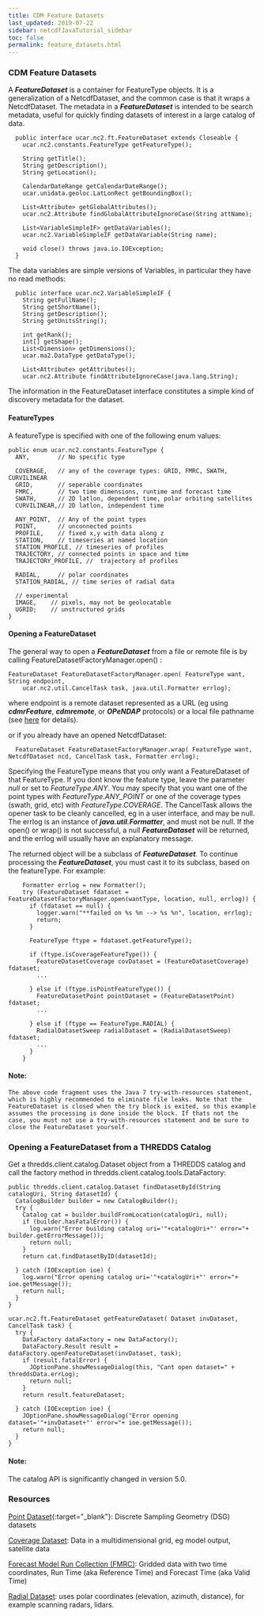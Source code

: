 ```yaml
---
title: CDM Feature Datasets
last_updated: 2019-07-22
sidebar: netcdfJavaTutorial_sidebar
toc: false
permalink: feature_datasets.html
---
```

### CDM Feature Datasets

A <b>_FeatureDataset_</b> is a container for FeatureType objects. It is a generalization of a NetcdfDataset, and the common case is that it wraps a NetcdfDataset. The metadata in a <b>_FeatureDataset_</b> is intended to be search metadata, useful for quickly finding datasets of interest in a large catalog of data.

~~~
  public interface ucar.nc2.ft.FeatureDataset extends Closeable {
    ucar.nc2.constants.FeatureType getFeatureType();

    String getTitle();
    String getDescription();
    String getLocation();

    CalendarDateRange getCalendarDateRange();
    ucar.unidata.geoloc.LatLonRect getBoundingBox();

    List<Attribute> getGlobalAttributes();
    ucar.nc2.Attribute findGlobalAttributeIgnoreCase(String attName);

    List<VariableSimpleIF> getDataVariables();
    ucar.nc2.VariableSimpleIF getDataVariable(String name);

    void close() throws java.io.IOException;
  }
~~~

The data variables are simple versions of Variables, in particular they have no read methods:

~~~
  public interface ucar.nc2.VariableSimpleIF {
    String getFullName();
    String getShortName();
    String getDescription();
    String getUnitsString();

    int getRank();
    int[] getShape();
    List<Dimension> getDimensions();
    ucar.ma2.DataType getDataType();

    List<Attribute> getAttributes();
    ucar.nc2.Attribute findAttributeIgnoreCase(java.lang.String);
~~~

The information in the FeatureDataset interface constitutes a simple kind of discovery metadata for the dataset.


#### FeatureTypes

A featureType is specified with one of the following enum values:

~~~
public enum ucar.nc2.constants.FeatureType {
  ANY,        // No specific type

  COVERAGE,   // any of the coverage types: GRID, FMRC, SWATH, CURVILINEAR
  GRID,       // seperable coordinates
  FMRC,       // two time dimensions, runtime and forecast time
  SWATH,      // 2D latlon, dependent time, polar orbiting satellites
  CURVILINEAR,// 2D latlon, independent time

  ANY_POINT,  // Any of the point types
  POINT,      // unconnected points
  PROFILE,    // fixed x,y with data along z
  STATION,    // timeseries at named location
  STATION_PROFILE, // timeseries of profiles
  TRAJECTORY, // connected points in space and time
  TRAJECTORY_PROFILE, //  trajectory of profiles

  RADIAL,     // polar coordinates
  STATION_RADIAL, // time series of radial data

  // experimental
  IMAGE,    // pixels, may not be geolocatable
  UGRID;    // unstructured grids
}
~~~

#### Opening a FeatureDataset

The general way to open a <b>_FeatureDataset_</b> from a file or remote file is by calling FeatureDatasetFactoryManager.open() :

~~~
FeatureDataset FeatureDatasetFactoryManager.open( FeatureType want, String endpoint,
    ucar.nc2.util.CancelTask task, java.util.Formatter errlog);
~~~

where endpoint is a remote dataset represented as a URL (eg using <b>_cdmrFeature_</b>, <b>_cdmremote_</b>, or <b>_OPeNDAP_</b> protocols) or a local file pathname (see [here](dataset_urls.html) for details).

or if you already have an opened NetcdfDataset:

~~~
  FeatureDataset FeatureDatasetFactoryManager.wrap( FeatureType want, NetcdfDataset ncd, CancelTask task, Formatter errlog);
~~~

Specifying the FeatureType means that you only want a FeatureDataset of that FeatureType. If you dont know the feature type, leave the parameter _null_ or set to _FeatureType.ANY_. You may specify that you want one of the point types with _FeatureType.ANY_POINT_ or one of the coverage types (swath, grid, etc) with _FeatureType.COVERAGE_. The CancelTask allows the opener task to be cleanly cancelled, eg in a user interface, and may be null. The errlog is an instance of <b>_java.util.Formatter_</b>, and must not be null. If the open() or wrap() is not successful, a null <b>_FeatureDataset_</b> will be returned, and the errlog will usually have an explanatory message.

The returned object will be a subclass of <b>_FeatureDataset_</b>. To continue processing the <b>_FeatureDataset_</b>, you must cast it to its subclass, based on the featureType. For example:

~~~
    Formatter errlog = new Formatter();
    try (FeatureDataset fdataset = FeatureDatasetFactoryManager.open(wantType, location, null, errlog)) {
      if (fdataset == null) {
        logger.warn("**failed on %s %n --> %s %n", location, errlog);
        return;
      }

      FeatureType ftype = fdataset.getFeatureType();

      if (ftype.isCoverageFeatureType()) {
        FeatureDatasetCoverage covDataset = (FeatureDatasetCoverage) fdataset;
        ...

      } else if (ftype.isPointFeatureType()) {
        FeatureDatasetPoint pointDataset = (FeatureDatasetPoint) fdataset;
        ...

      } else if (ftype == FeatureType.RADIAL) {
        RadialDatasetSweep radialDataset = (RadialDatasetSweep) fdataset;
        ...
      }
    }
~~~

#### Note:
~~~
The above code fragment uses the Java 7 try-with-resources statement, which is highly recommended to eliminate file leaks. Note that the FeatureDataset is closed when the try block is exited, so this example assumes the processing is done inside the block. If thats not the case, you must not use a try-with-resources statement and be sure to close the FeatureDataset yourself.
~~~

### Opening a FeatureDataset from a THREDDS Catalog
Get a thredds.client.catalog.Dataset object from a THREDDS catalog and call the factory method in thredds.client.catalog.tools.DataFactory:

~~~
public thredds.client.catalog.Dataset findDatasetById(String catalogUri, String datasetId) {
  CatalogBuilder builder = new CatalogBuilder();
  try {
    Catalog cat = builder.buildFromLocation(catalogUri, null);
    if (builder.hasFatalError()) {
      log.warn("Error building catalog uri='"+catalogUri+"' error="+ builder.getErrorMessage());
      return null;
    }
    return cat.findDatasetByID(datasetId);

  } catch (IOException ioe) {
    log.warn("Error opening catalog uri='"+catalogUri+"' error="+ ioe.getMessage());
    return null;
  }
}

ucar.nc2.ft.FeatureDataset getFeatureDataset( Dataset invDataset, CancelTask task) {
  try {
    DataFactory dataFactory = new DataFactory();
    DataFactory.Result result = dataFactory.openFeatureDataset(invDataset, task);
    if (result.fatalError) {
      JOptionPane.showMessageDialog(this, "Cant open dataset=" + threddsData.errLog);
      return null;
    }
    return result.featureDataset;

  } catch (IOException ioe) {
    JOptionPane.showMessageDialog("Error opening dataset='"+invDataset+"' error="+ ioe.getMessage());
    return null;
  }
}
~~~

#### Note:

The catalog API is significantly changed in version 5.0.

### Resources
[Point Dataset](pointfeature_ref.html){:target="_blank"}: Discrete Sampling Geometry (DSG) datasets 

[Coverage Dataset](coverages.html): Data in a multidimensional grid, eg model output, satellite data

[Forecast Model Run Collection (FMRC)](runtime_loading.html): Gridded data with two time coordinates, Run Time (aka Reference Time) and Forecast Time (aka Valid Time)

[Radial Dataset](radial_datasets.html): uses polar coordinates (elevation, azimuth, distance), for example scanning radars, lidars.




